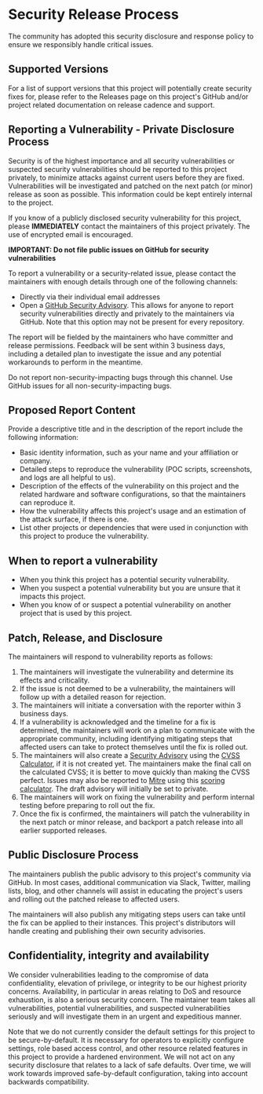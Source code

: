# Security Release Process

The community has adopted this security disclosure and response policy to ensure we responsibly handle critical issues.


## Supported Versions

For a list of support versions that this project will potentially create security fixes for, please refer to the Releases page on this project's GitHub and/or project related documentation on release cadence and support.


## Reporting a Vulnerability - Private Disclosure Process

Security is of the highest importance and all security vulnerabilities or suspected security vulnerabilities should be reported to this project privately, to minimize attacks against current users  before they are fixed. Vulnerabilities will be investigated and patched on the next patch (or minor) release as soon as possible. This information could be kept entirely internal to the project.

If you know of a publicly disclosed security vulnerability for this project, please **IMMEDIATELY** contact the maintainers of this project privately. The use of encrypted email is encouraged.


**IMPORTANT: Do not file public issues on GitHub for security vulnerabilities**

To report a vulnerability or a security-related issue, please contact the maintainers with enough details through one of the following channels: 
* Directly via their individual email addresses
* Open a [GitHub Security Advisory](https://docs.github.com/en/code-security/security-advisories/guidance-on-reporting-and-writing/privately-reporting-a-security-vulnerability). This allows for anyone to report security vulnerabilities directly and privately to the maintainers via GitHub. Note that this option may not be present for every repository.

The report will be fielded by the maintainers who have committer and release permissions. Feedback will be sent within 3 business days, including a detailed plan to investigate the issue and any potential workarounds to perform in the meantime. 

Do not report non-security-impacting bugs through this channel. Use GitHub issues for all non-security-impacting bugs.


## Proposed Report Content

Provide a descriptive title and in the description of the report include the following information:

*   Basic identity information, such as your name and your affiliation or company.
*   Detailed steps to reproduce the vulnerability  (POC scripts, screenshots, and logs are all helpful to us).
*   Description of the effects of the vulnerability on this project and the related hardware and software configurations, so that the maintainers can reproduce it.
*   How the vulnerability affects this project's usage and an estimation of the attack surface, if there is one.
*   List other projects or dependencies that were used in conjunction with this project to produce the vulnerability.


## When to report a vulnerability

*   When you think this project has a potential security vulnerability.
*   When you suspect a potential vulnerability but you are unsure that it impacts this project.
*   When you know of or suspect a potential vulnerability on another project that is used by this project.


## Patch, Release, and Disclosure

The maintainers will respond to vulnerability reports as follows:

1. The maintainers will investigate the vulnerability and determine its effects and criticality.
2. If the issue is not deemed to be a vulnerability, the maintainers will follow up with a detailed reason for rejection.
3. The maintainers will initiate a conversation with the reporter within 3 business days.
4. If a vulnerability is acknowledged and the timeline for a fix is determined, the maintainers will work on a plan to communicate with the appropriate community, including identifying mitigating steps that affected users can take to protect themselves until the fix is rolled out.
5. The maintainers will also create a [Security Advisory](https://docs.github.com/en/code-security/repository-security-advisories/publishing-a-repository-security-advisory) using the [CVSS Calculator](https://www.first.org/cvss/calculator/3.0), if it is not created yet.  The maintainers make the final call on the calculated CVSS; it is better to move quickly than making the CVSS perfect. Issues may also be reported to [Mitre](https://cve.mitre.org/) using this [scoring calculator](https://nvd.nist.gov/vuln-metrics/cvss/v3-calculator). The draft advisory will initially be set to private.
6. The maintainers will work on fixing the vulnerability and perform internal testing before preparing to roll out the fix.
7. Once the fix is confirmed, the maintainers will patch the vulnerability in the next patch or minor release, and backport a patch release into all earlier supported releases.


## Public Disclosure Process

The maintainers publish the public advisory to this project's community via GitHub. In most cases, additional communication via Slack, Twitter, mailing lists, blog, and other channels will assist in educating the project's users and rolling out the patched release to affected users.

The maintainers will also publish any mitigating steps users can take until the fix can be applied to their instances. This project's distributors will handle creating and publishing their own security advisories.


## Confidentiality, integrity and availability

We consider vulnerabilities leading to the compromise of data confidentiality, elevation of privilege, or integrity to be our highest priority concerns. Availability, in particular in areas relating to DoS and resource exhaustion, is also a serious security concern. The maintainer team takes all vulnerabilities, potential vulnerabilities, and suspected vulnerabilities seriously and will investigate them in an urgent and expeditious manner.

Note that we do not currently consider the default settings for this project to be secure-by-default. It is necessary for operators to explicitly configure settings, role based access control, and other resource related features in this project to provide a hardened environment. We will not act on any security disclosure that relates to a lack of safe defaults. Over time, we will work towards improved safe-by-default configuration, taking into account backwards compatibility.